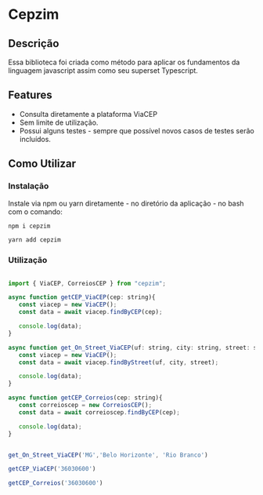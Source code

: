 # Cepzim

## Descrição

Essa biblioteca foi criada como método para aplicar os fundamentos da linguagem javascript assim como seu superset Typescript.

## Features

 * Consulta diretamente a plataforma ViaCEP
 * Sem limite de utilização.
 * Possui alguns testes - sempre que possível novos casos de testes serão incluídos.

## Como Utilizar

### Instalação

Instale via npm ou yarn diretamente - no diretório da aplicação - no bash com o comando:

```bash
npm i cepzim
```

```bash
yarn add cepzim 
```
### Utilização

```javascript

import { ViaCEP, CorreiosCEP } from "cepzim";

async function getCEP_ViaCEP(cep: string){
   const viacep = new ViaCEP();
   const data = await viacep.findByCEP(cep); 

   console.log(data);
}

async function get_On_Street_ViaCEP(uf: string, city: string, street: string){
   const viacep = new ViaCEP();
   const data = await viacep.findByStreet(uf, city, street);

   console.log(data);
}

async function getCEP_Correios(cep: string){
   const correioscep = new CorreiosCEP();
   const data = await correioscep.findByCEP(cep);

   console.log(data);
}


get_On_Street_ViaCEP('MG','Belo Horizonte', 'Rio Branco')

getCEP_ViaCEP('36030600')

getCEP_Correios('36030600')

```
